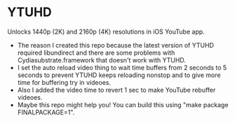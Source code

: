 # YTUHD

Unlocks 1440p (2K) and 2160p (4K) resolutions in iOS YouTube app.
- The reason I created this repo because the latest version of YTUHD required libundirect and there are some problems with Cydiasubstrate.framework that doesn't work with YTUHD.
- I set the auto reload video thing to wait time buffers from 2 seconds to 5 seconds to prevent YTUHD keeps reloading nonstop and to give more time for buffering try in videoes.
- Also I added the video time to revert 1 sec to make YouTube rebuffer videoes.
- Maybe this repo might help you! You can build this using "make package FINALPACKAGE=1".
